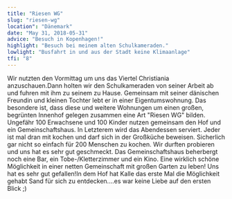 ```yaml
---
title: "Riesen WG"
slug: "riesen-wg"
location": "Dänemark"
date: "May 31, 2018-05-31"
advice: "Besuch in Kopenhagen!"
highlight: "Besuch bei meinem alten Schulkameraden."
lowlight: "Busfahrt in und aus der Stadt keine Klimaanlage"
tfi: "8"
---
```


Wir nutzten den Vormittag um uns das Viertel Christiania anzuschauen.Dann holten wir den Schulkameraden von seiner Arbeit ab und fuhren mit ihm zu seinem zu Hause. Gemeinsam mit seiner dänischen Freundin und kleinen Tochter lebt er in einer Eigentumswohnung. Das besondere ist, dass diese und weitere Wohnungen um einen großen, begrünten Innenhof gelegen zusammen eine Art "Riesen WG" bilden. Ungefähr 100 Erwachsene und 100 Kinder nutzen gemeinsam den Hof und ein Gemeinschaftshaus. In Letzterem wird das Abendessen serviert. Jeder ist mal dran mit kochen und darf sich in der Großküche beweisen. Sicherlich gar nicht so einfach für 200 Menschen zu kochen. Wir durften probieren und uns hat es sehr gut geschmeckt. Das Gemeinschaftshaus beherbergt noch eine Bar, ein Tobe-/Kletterzimmer und ein Kino. Eine wirklich schöne Möglichkeit in einer netten Gemeinschaft mit großen Garten zu leben! Uns hat es sehr gut gefallen!In dem Hof hat Kalle das erste Mal die Möglichkeit gehabt Sand für sich zu entdecken....es war keine Liebe auf den ersten Blick ;)